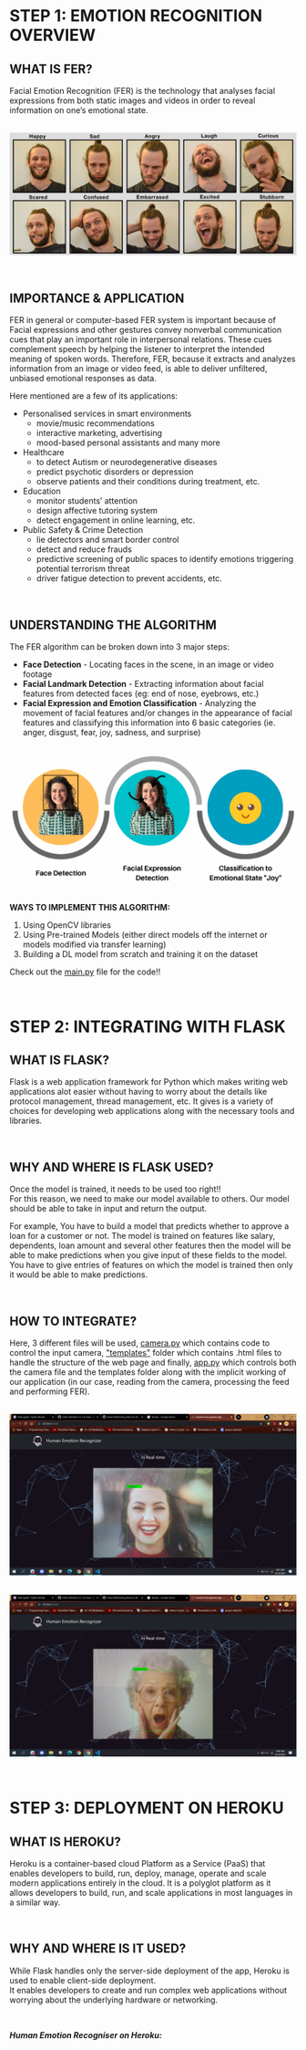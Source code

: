 # STEP 1: EMOTION RECOGNITION OVERVIEW

## **WHAT IS FER?**
Facial Emotion Recognition (FER) is the technology that analyses facial expressions from
both static images and videos in order to reveal information on one’s emotional state.

<br>![](images/fer2.png)

&nbsp; 

## **IMPORTANCE & APPLICATION**
FER in general or computer-based FER system is important because of Facial expressions and other gestures convey nonverbal communication cues that play an important role in interpersonal relations. These cues complement speech by helping the listener to interpret the intended meaning of spoken words. Therefore, FER, because it extracts and analyzes information from an image or video feed, is able to deliver unfiltered, unbiased emotional responses as data.

Here mentioned are a few of its applications:
- Personalised services in smart environments 
    + movie/music recommendations
    + interactive marketing, advertising
    + mood-based personal assistants and many more
- Healthcare
    + to detect Autism or neurodegenerative diseases
    + predict psychotic disorders or depression
    + observe patients and their conditions during treatment, etc.
- Education 
    + monitor students’ attention
    + design affective tutoring system
    + detect engagement in online learning, etc.
- Public Safety & Crime Detection
    + lie detectors and smart border control
    + detect and reduce frauds
    + predictive screening of public spaces to identify emotions triggering potential terrorism threat
    + driver fatigue detection to prevent accidents, etc.

&nbsp;

## **UNDERSTANDING THE ALGORITHM**
The FER algorithm can be broken down into 3 major steps:
+ **Face Detection**  -  Locating faces in the scene, in an image or video footage
+ **Facial Landmark Detection**  -  Extracting information about facial features from detected faces (eg: end of nose, eyebrows, etc.)
+ **Facial Expression and Emotion Classification**  -  Analyzing the movement of facial features and/or changes in the appearance of facial features and classifying this information into 6 basic categories (ie. anger, disgust, fear, joy, sadness, and surprise)

<br>![](images/fer1.png)

<br>**WAYS TO IMPLEMENT THIS ALGORITHM:**
1. Using OpenCV libraries
1. Using Pre-trained Models (either direct models off the internet or models modified via transfer learning)
1. Building a DL model from scratch and training it on the dataset

Check out the [main.py](main.py) file for the code!!

&nbsp;


# STEP 2: INTEGRATING WITH FLASK

## **WHAT IS FLASK?**
Flask is a web application framework for Python which makes writing web applications alot easier without having to worry about the details like protocol management, thread management, etc. It gives is a variety of choices for developing web applications along with the necessary tools and libraries.

&nbsp;

## **WHY AND WHERE IS FLASK USED?**
Once the model is trained, it needs to be used too right!!
<br>For this reason, we need to make our model available to others. Our model should be able to take in input and return the output.

For example, You have to build a model that predicts whether to approve a loan for a customer or not. The model is trained on features like salary, dependents, loan amount and several other features then the model will be able to make predictions when you give input of these fields to the model. You have to give entries of features on which the model is trained then only it would be able to make predictions.

&nbsp;

## **HOW TO INTEGRATE?**
Here, 3 different files will be used, [camera.py](Flask-Real-time\camera.py) which contains code to control the input camera, ["templates"](Flask-Real-time\templates) folder which contains .html files to handle the structure of the web page and finally, [app.py](Flask-Real-time\app.py) which controls both the camera file and the templates folder along with the implicit working of our application (in our case, reading from the camera, processing the feed and performing FER).

<br>![](images/hapweb.jpg)

<br>![](images/surweb.jpg)

&nbsp;


# STEP 3: DEPLOYMENT ON HEROKU

## **WHAT IS HEROKU?**
Heroku is a container-based cloud Platform as a Service (PaaS) that enables developers to build, run, deploy, manage, operate  and scale modern applications entirely in the cloud. It is a polyglot platform as it allows developers to build, run, and scale applications in most languages in a similar way. 

&nbsp;

## **WHY AND WHERE IS IT USED?**
While Flask handles only the server-side deployment of the app, Heroku is used to enable client-side deployment. <br>It enables developers to create and run complex web applications without worrying about the underlying hardware or networking.

&nbsp;

***Human Emotion Recogniser on Heroku:***
